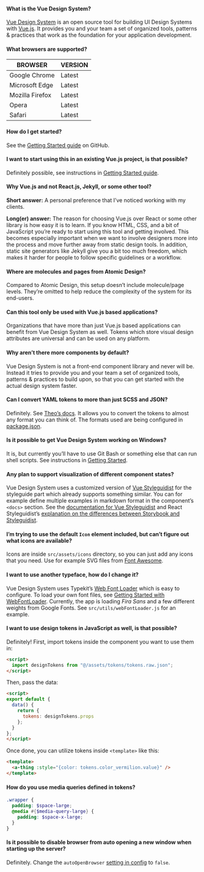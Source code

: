 #### What is the Vue Design System?

[Vue Design System](https://vueds.com) is an open source tool for building UI Design Systems with [Vue.js](https://vuejs.org). It provides you and your team a set of organized tools, patterns & practices that work as the foundation for your application development.

#### What browsers are supported?

| BROWSER         | VERSION |
| --------------- | ------- |
| Google Chrome   | Latest  |
| Microsoft Edge  | Latest  |
| Mozilla Firefox | Latest  |
| Opera           | Latest  |
| Safari          | Latest  |

#### How do I get started?

See the [Getting Started guide](https://github.com/viljamis/vue-design-system/wiki/getting-started) on GitHub.

#### I want to start using this in an existing Vue.js project, is that possible?

Definitely possible, see instructions in [Getting Started guide](https://github.com/viljamis/vue-design-system/wiki/getting-started#using-vue-design-system-in-an-existing-project).

#### Why Vue.js and not React.js, Jekyll, or some other tool?

**Short answer:** A personal preference that I’ve noticed working with my clients.

**Long(er) answer:** The reason for choosing Vue.js over React or some other library is how easy it is to learn. If you know HTML, CSS, and a bit of JavaScript you’re ready to start using this tool and getting involved. This becomes especially important when we want to involve designers more into the process and move further away from static design tools. In addition, static site generators like Jekyll give you a bit too much freedom, which makes it harder for people to follow specific guidelines or a workflow.

#### Where are molecules and pages from Atomic Design?

Compared to Atomic Design, this setup doesn’t include molecule/page levels. They’re omitted to help reduce the complexity of the system for its end-users.

#### Can this tool only be used with Vue.js based applications?

Organizations that have more than just Vue.js based applications can benefit from Vue Design System as well. Tokens which store visual design attributes are universal and can be used on any platform.

#### Why aren’t there more components by default?

Vue Design System is not a front-end component library and never will be. Instead it tries to provide you and your team a set of organized tools, patterns & practices to build upon, so that you can get started with the actual design system faster.

#### Can I convert YAML tokens to more than just SCSS and JSON?

Definitely. See [Theo’s docs](https://github.com/salesforce-ux/theo). It allows you to convert the tokens to almost any format you can think of. The formats used are being configured in [package.json](https://github.com/viljamis/vue-design-system/blob/master/package.json#L20).

#### Is it possible to get Vue Design System working on Windows?

It is, but currently you’ll have to use Git Bash or something else that can run shell scripts. See instructions in [Getting Started](https://github.com/viljamis/vue-design-system/wiki/getting-started#getting-started-on-windows).

#### Any plan to support visualization of different component states?

Vue Design System uses a customized version of [Vue Styleguidist](https://github.com/vue-styleguidist/vue-styleguidist) for the styleguide part which already supports something similar. You can for example define multiple examples in markdown format in the component’s `<docs>` section. See the [documentation for Vue Styleguidist](https://github.com/vue-styleguidist/vue-styleguidist) and React Styleguidist’s [explanation on the differences between Storybook and Styleguidist](https://react-styleguidist.js.org/docs/cookbook.html#whats-the-difference-between-styleguidist-and-storybook).

#### I’m trying to use the default `Icon` element included, but can’t figure out what icons are available?

Icons are inside `src/assets/icons` directory, so you can just add any icons that you need. Use for example SVG files from [Font Awesome](https://github.com/encharm/Font-Awesome-SVG-PNG/tree/master/black/svg).

#### I want to use another typeface, how do I change it?

Vue Design System uses Typekit’s [Web Font Loader](https://github.com/typekit/webfontloader) which is easy to configure. To load your own font files, see [Getting Started with WebFontLoader](https://github.com/typekit/webfontloader#get-started). Currently, the app is loading _Fira Sans_ and a few different weights from Google Fonts. See `src/utils/webFontLoader.js` for an example.

#### I want to use design tokens in JavaScript as well, is that possible?

Definitely! First, import tokens inside the component you want to use them in:

```html
<script>
  import designTokens from "@/assets/tokens/tokens.raw.json";
</script>
```

Then, pass the data:

```html
<script>
export default {
  data() {
    return {
      tokens: designTokens.props
    };
  }
};
</script>
```

Once done, you can utilize tokens inside `<template>` like this:

```html
<template>
  <a-thing :style="{color: tokens.color_vermilion.value}" />
</template>
```

#### How do you use media queries defined in tokens?

```scss
.wrapper {
  padding: $space-large;
  @media #{$media-query-large} {
    padding: $space-x-large;
  }
}
```

#### Is it possible to disable browser from auto opening a new window when starting up the server?

Definitely. Change the `autoOpenBrowser` [setting in config](https://github.com/viljamis/vue-design-system/blob/master/config/index.js#L69) to `false`.
